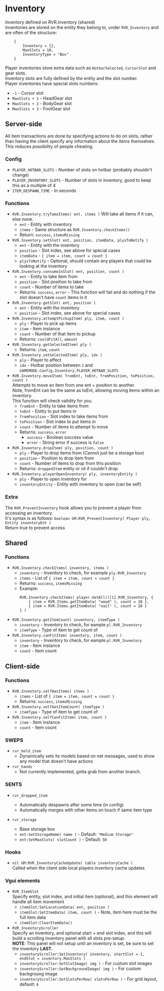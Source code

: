 # Inventory
Inventory defined on RVR.Inventory (shared)  
Inventories are stored on the entity they belong to, under `RVR_Inventory` and are often of the structure:  
```
    {
        Inventory = {},
        MaxSlots = 10,
        InventoryType = "Box"
    }
```
Player inventories store extra data such as `HotbarSelected`, `CursorSlot` and gear slots.  
Inventory slots are fully defined by the entity and the slot number.  
Player inventories have special slots numbers:  
- `-1` - Cursor slot
- `MaxSlots + 1` - HeadGear slot
- `MaxSlots + 2` - BodyGear slot
- `MaxSlots + 3` - FootGear slot
## Server-side
All item transactions are done by specifying actions to do on slots, rather than having the client specify any information about the items themselves.  This reduces possibility of people cheating.
### Config
- `PLAYER_HOTBAR_SLOTS` - Number of slots on hotbar (probably shouldn't change)
- `PLAYER_INVENTORY_SLOTS` - Number of slots in inventory, good to keep this as a multiple of 4
- `ITEM_DESPAWN_TIME` - In seconds

### Functions
- `RVR.Inventory.tryTakeItems( ent, items )`
    Will take all items if it can, else none.
     - `ent` - Entity with inventory
     - `items` - Same structure as `RVR.Inventory.checkItems()`
     - Return: `success`, `itemsMissing`
- `RVR.Inventory.setSlot( ent, position, itemData, plysToNotify )`
     - `ent` - Entity with the inventory
     - `position` - Slot index, see above for special cases
     - `itemData` - `{ item = item, count = count }`
     - `plysToNotify` - Optional, should contain any players that could be looking at the inventory
- `RVR.Inventory.consumeInSlot( ent, position, count )`
     - `ent` - Entity to take item from
     - `position` - Slot position to take from
     - `count` - Number of items to take
     - Returns: `success`, `error` - This function will fail and do nothing if the slot doesn't have `count` items in it
- `RVR.Inventory.getSlot( ent, position )`
     - `ent` - Entity with the inventory
     - `position` - Slot index, see above for special cases
- `RVR.Inventory.attemptPickupItem( ply, item, count )`
     - `ply` - Player to pick up items
     - `item` - Item instance
     - `count` - Number of that item to pickup
     - Returns: `couldFitAll`, `amount`
- `RVR.Inventory.getSelectedItem( ply )`
     - Returns: `item`, `count`
- `RVR.Inventory.setSelectedItem( ply, idx )`
     - `ply` - Player to affect
     - `idx` - Hotbar position between `1` and `GAMEMODE.Config.Inventory.PLAYER_HOTBAR_SLOTS`
- `RVR.Inventory.moveItem( fromEnt, toEnt, fromPosition, toPosition, count )`  
Attempts to move an item from one ent + position to another.  
Note, fromEnt can be the same as toEnt, allowing moving items within an inventory.  
This function will check validity for you.  
    - `fromEnt` - Entity to take items from
    - `toEnt` - Entity to put items in
    - `fromPosition` - Slot index to take items from
    - `toPosition` - Slot index to put items in
    - `count` - Number of items to attempt to move
    - Returns: `success`, `error`
        - `success` - Boolean success value
        - `error` - String error if success is `false`
- `RVR.Inventory.dropItem( ply, position, count )`
    - `ply` - Player to drop items from (Cannot just be a storage box)
    - `position` - Position to drop item from
    - `count` - Number of items to drop from this position
    - Returns: `droppedItem` entity or nil if couldn't drop.
- `RVR.Inventory.playerOpenInventory( ply, inventoryEntity )`
    - `ply` - Player to open inventory for
    - `inventoryEntity` - Entity with inventory to open (can be self)

### Extra
The `RVR_PreventInventory` hook allows you to prevent a player from accessing an inventory.  
It's syntax is as follows:
`boolean GM:RVR_PreventInventory( Player ply, Entity inventoryEnt )`  
Return true to prevent access

## Shared
### Functions
- `RVR.Inventory.checkItems( inventory, items )`
    - `inventory` - Inventory to check, for example `ply.RVR_Inventory`
    - `items` - List of `{ item = item, count = count }`
    - Returns: `success`, `itemsMissing`
    - Example:
        ```
        RVR.Inventory.checkItems( player.GetAll()[1].RVR_Inventory, {
            { item = RVR.Items.getItemData( "wood" ), count = 10 },
            { item = RVR.Items.getItemData( "nail" ), count = 20 }
        } )
        ```
- `RVR.Inventory.getItemCount( inventory, itemType )`
    - `inventory` - Inventory to check, for eample `pl.RVR_Inventory`
    - `itemType` - Type of item to get count of
- `RVR.Inventory.canFitItem( inventory, item, count )`
    - `inventory` - Inventory to check, for eample `pl.RVR_Inventory`
    - `item` - Item instance
    - `count` - Item count

## Client-side
### Functions
- `RVR.Inventory.selfHasItems( items )`
    - `items` - List of `{ item = item, count = count }`
    - Returns: `success`, `itemsMissing`
- `RVR.Inventory.selfGetItemCount( itemType )`
    - `itemType` - Type of item to get count of
- `RVR.Inventory.selfCanFitItem( item, count )`
    - `item` - Item instance
    - `count` - Item count

### SWEPS
- `rvr_held_item`  
  - Dynamically sets its models based on net messages, used to show any model that doesn't have actions
- `rvr_hands`  
    - Not currently implemented, gotta grab from another branch.

### SENTS
- `rvr_dropped_item`  
    - Automatically despawns after some time (in config)
    - Automatically merges with other items on touch if same item type

- `rvr_storage`  
    - Base storage box
    - `ent:SetStorageName( name )` - Default: `"Medium Storage"`
    - `ent:SetMaxSlots( slotCount )` - Default: `50`

### Hooks
- `nil GM:RVR_InventoryCacheUpdate( table inventoryCache )`  
    Called when the client side local players inventory cache updates

### Vgui elements
- `RVR_ItemSlot`  
    Specify entity, slot index, and initial item (optional), and this element will handle all item movement
    - `itemSlot:SetLocationData( ent, position )`
    - `itemSlot:SetItemData( item, count )` - Note, item here must be the full item data
    - `itemSlot:ClearItemData()`
- `RVR_InventoryScroller`  
    Specify an inventory, and optional start + end slot index, and this will build a scrolling inventory panel with all slots pre-setup.  
    **NOTE**: This panel will not setup until an inventory is set, be sure to set the inventory **LAST.**
    - `inventoryScroller:SetInventory( inventory, startSlot = 1, endSlot = inventory.MaxSlots )`
    - `inventoryScroller:SetSlotImage( img )` - For custom slot images
    - `inventoryScroller:SetBackgroundImage( img )` - For custom backgroung image
    - `inventoryScroller:SetSlotsPerRow( slotsPerRow )` - For grid layout, default: `4`